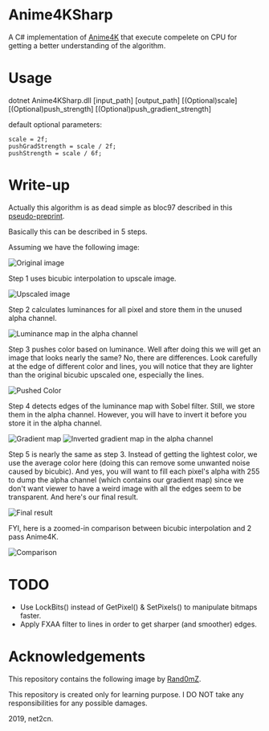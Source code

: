 # Anime4KSharp
A C# implementation of [Anime4K](https://github.com/bloc97/Anime4K) that execute compelete on CPU for getting a better understanding of the algorithm.

# Usage
dotnet Anime4KSharp.dll [input_path] [output_path] [(Optional)scale] [(Optional)push_strength] [(Optional)push_gradient_strength]

default optional parameters:
```
scale = 2f;
pushGradStrength = scale / 2f;
pushStrength = scale / 6f;
```

# Write-up
Actually this algorithm is as dead simple as bloc97 described in this [pseudo-preprint](https://github.com/bloc97/Anime4K/blob/master/Preprint.md).

Basically this can be described in 5 steps.

Assuming we have the following image:

![Original image](images/Rand0mZ_King_Downscaled_256px.png?raw=true)

Step 1 uses bicubic interpolation to upscale image.

![Upscaled image](images/Rand0mZ_King_Bicubic.png?raw=true)

Step 2 calculates luminances for all pixel and store them in the unused alpha channel.

![Luminance map in the alpha channel](images/Rand0mZ_King_Luminance.png?raw=true)

Step 3 pushes color based on luminance. Well after doing this we will get an image that looks nearly the same? No, there are differences. Look carefully at the edge of different color and lines, you will notice that they are lighter than the original bicubic upscaled one, especially the lines.

![Pushed Color](images/Rand0mZ_King_PushColor.png?raw=true)

Step 4 detects edges of the luminance map with Sobel filter. Still, we store them in the alpha channel. However, you will have to invert it before you store it in the alpha channel.

![Gradient map](images/Rand0mZ_King_Gradient.png?raw=true)
![Inverted gradient map in the alpha channel](images/Rand0mZ_King_InvertedGradient.png?raw=true)

Step 5 is nearly the same as step 3. Instead of getting the lightest color, we use the average color here (doing this can remove some unwanted noise caused by bicubic). And yes, you will want to fill each pixel's alpha with 255 to dump the alpha channel (which contains our gradient map) since we don't want viewer to have a weird image with all the edges seem to be transparent. And here's our final result.

![Final result](images/Rand0mZ_King_FinalResult.png?raw=true)

FYI, here is a zoomed-in comparison between bicubic interpolation and 2 pass Anime4K.

![Comparison](images/Comparison.png?raw=true)

# TODO
- Use LockBits() instead of GetPixel() & SetPixels() to manipulate bitmaps faster.
- Apply FXAA filter to lines in order to get sharper (and smoother) edges.

# Acknowledgements
This repository contains the following image by [Rand0mZ](https://github.com/Rand0mZharp).

This repository is created only for learning purpose. I DO NOT take any responsibilities for any possible damages.

2019, net2cn.